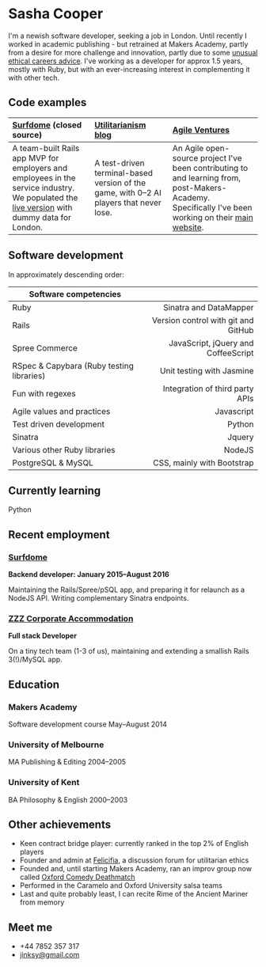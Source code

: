 Sasha Cooper
==

I'm a newish software developer, seeking a job in London. Until recently I worked in academic publishing - but retrained at Makers Academy, partly from a desire for more challenge and innovation, partly due to some [unusual ethical careers advice](https://80000hours.org/articles/earning-to-give/). I've working as a developer for approx 1.5 years, mostly with Ruby, but with an ever-increasing interest in complementing it with other tech. 

Code examples
--

| [Surfdome](https://github.com/federicomaffei/WorkMap) (closed source) | [Utilitarianism blog](github.com/Arepo/rails-blog) | [Agile Ventures](https://github.com/Arepo/WebsiteOne) |
|:--------- |:----------- |:---------------- |
| A team-built Rails app MVP for employers and employees in the service industry. We populated the [live version](http://workmap.herokuapp.com/) with dummy data for London. | A test-driven terminal-based version of the game, with 0–2 AI players that never lose. | An Agile open-source project I've been contributing to and learning from, post-Makers-Academy. Specifically I've been working on their [main website](http://www.agileventures.org). |

Software development
--

In approximately descending order:

| Software competencies                      |                                       |
| ------------------------------------------ |--------------------------------------:|
   Ruby                                      |  Sinatra and DataMapper
   Rails                                     |  Version control with git and GitHub
   Spree Commerce                            |  JavaScript, jQuery and CoffeeScript
   RSpec & Capybara (Ruby testing libraries) |  Unit testing with Jasmine
   Fun with regexes                          |  Integration of third party APIs
   Agile values and practices                |  Javascript
   Test driven development                   |  Python
   Sinatra                                   |  Jquery
   Various other Ruby libraries              |  NodeJS
   PostgreSQL & MySQL                        |  CSS, mainly with Bootstrap
  

Currently learning
--

Python

Recent employment
--

### [Surfdome](https://www.surfdome.com/)

**Backend developer: January 2015–August 2016**

Maintaining the Rails/Spree/pSQL app, and preparing it for relaunch as a NodeJS API. Writing complementary Sinatra endpoints.

### [ZZZ Corporate Accommodation](https://www.zzz.co.uk/) 

**Full stack Developer**

On a tiny tech team (1-3 of us), maintaining and extending a smallish Rails 3(!)/MySQL app.

Education
--

### Makers Academy
Software development course	  May–August 2014

### University of Melbourne
MA Publishing & Editing         2004–2005

### University of Kent
BA Philosophy & English	        2000–2003


Other achievements
--

 * Keen contract bridge player: currently ranked in the top 2% of English players
 * Founder and admin at [Felicifia](http://felicifia.org/), a discussion forum for utilitarian ethics
 * Founded and, until starting Makers Academy, ran an improv group now called [Oxford Comedy Deathmatch](http://www.meetup.com/Improv-workshops-with-Oxford-Comedy-Deathmatch/)
 * Performed in the Caramelo and Oxford University salsa teams
 * Last and quite probably least, I can recite Rime of the Ancient Mariner from memory

Meet me
--

 * +44 7852 357 317
 * jinksy@gmail.com
